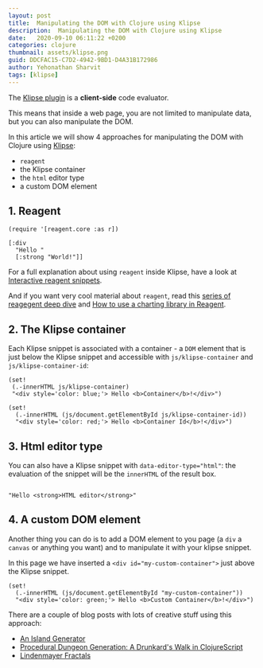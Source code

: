 ```yaml
---
layout: post
title:  Manipulating the DOM with Clojure using Klipse
description:  Manipulating the DOM with Clojure using Klipse
date:   2020-09-10 06:11:22 +0200
categories: clojure
thumbnail: assets/klipse.png
guid: DDCFAC15-C7D2-4942-9BD1-D4A31B172986
author: Yehonathan Sharvit
tags: [klipse]
---
```



The [Klipse plugin](https://github.com/viebel/klipse) is a **client-side** code evaluator. 

This means that inside a web page, you are not limited to manipulate data, but you can also manipulate the DOM.

In this article we will show 4 approaches for manipulating the DOM with Clojure using [Klipse](https://github.com/viebel/klipse):

- `reagent`
- the Klipse container
- the `html` editor type
- a custom DOM element


## 1. Reagent

~~~eval-clj
(require '[reagent.core :as r])
~~~

~~~reagent
[:div
  "Hello "
  [:strong "World!"]]
~~~

For a full explanation about using `reagent` inside Klipse, have a look at [Interactive reagent snippets](http://blog.klipse.tech/reagent/2016/12/31/reagent-in-klipse.html).

And if you want very cool material about `reagent`, read this [series of reagegent deep dive](http://timothypratley.blogspot.co.il/2017/01/reagent-deep-dive-part-1.html) and [How to use a charting library in Reagent](http://ingesolvoll.github.io/2017/01/01/how-to-use-a-charting-library-in-reagent.html).


## 2. The Klipse container

Each Klipse snippet is associated with a container -  a `DOM` element that is just below the Klipse snippet and accessible with `js/klipse-container` and `js/klipse-container-id`:

~~~eval-clj
(set!
 (.-innerHTML js/klipse-container)
 "<div style='color: blue;'> Hello <b>Container</b>!</div>")
~~~

~~~eval-clj
(set!
  (.-innerHTML (js/document.getElementById js/klipse-container-id))
  "<div style='color: red;'> Hello <b>Container Id</b>!</div>")
~~~

## 3. Html editor type

You can also have a Klipse snippet with `data-editor-type="html"`: the evaluation of the snippet will be the `innerHTML` of the result box.

<pre><code class="language-eval-clj" data-editor-type="html">
"Hello &lt;strong&gt;HTML editor&lt;/strong&gt;"
</code></pre>

## 4. A custom DOM element

Another thing you can do is to add a DOM element to you page (a `div` a `canvas` or anything you want) and to manipulate it with your klipse snippet.

In this page we have inserted a `<div id="my-custom-container">`  just above the Klipse snippet.

<div id="my-custom-container"></div>

~~~eval-clj
(set!
  (.-innerHTML (js/document.getElementById "my-custom-container"))
  "<div style='color: green;'> Hello <b>Custom Container</b>!</div>")
~~~

There are a couple of blog posts with lots of creative stuff using this approach:

- [An Island Generator](http://exupero.org/hazard/post/islands/)
- [Procedural Dungeon Generation: A Drunkard's Walk in ClojureScript](http://blog.jrheard.com/procedural-dungeon-generation-drunkards-walk-in-clojurescript)
- [Lindenmayer Fractals](http://exupero.org/hazard/post/fractals/)
